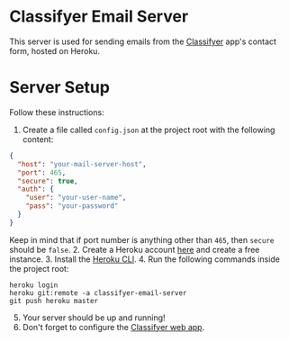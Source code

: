 # Classifyer Email Server

This server is used for sending emails from the [Classifyer](https://classifyer.app) app's contact form, hosted on Heroku.

# Server Setup

Follow these instructions:
  1. Create a file called `config.json` at the project root with the following content:
  ```json
  {
    "host": "your-mail-server-host",
    "port": 465,
    "secure": true,
    "auth": {
      "user": "your-user-name",
      "pass": "your-password"
    }
  }
  ```
  Keep in mind that if port number is anything other than `465`, then `secure` should be `false`.
  2. Create a Heroku account [here](https://signup.heroku.com/) and create a free instance.
  3. Install the [Heroku CLI](https://devcenter.heroku.com/articles/heroku-command-line).
  4. Run the following commands inside the project root:
  ```
  heroku login
  heroku git:remote -a classifyer-email-server
  git push heroku master
  ```
  5. Your server should be up and running!
  6. Don't forget to configure the [Classifyer web app](https://github.com/classifyer/classifyer-web).
